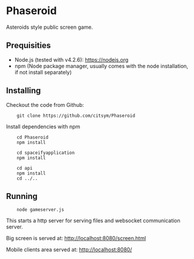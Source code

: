 Phaseroid
=========
Asteroids style public screen game.

Prequisities
------------
* Node.js (tested with v4.2.6): https://nodejs.org
* npm (Node package manager, usually comes with the node installation, if not install separately)

Installing
----------
Checkout the code from Github:

        git clone https://github.com/citsym/Phaseroid

Install dependencies with npm

        cd Phaseroid
        npm install

        cd spaceifyapplication
        npm install

        cd api
        npm install
        cd ../..

Running
-------
        node gameserver.js

This starts a http server for serving files and websocket communication server.

Big screen is served at: [http://localhost:8080/screen.html](http://localhost:8080/screen.html)

Mobile clients area served at: [http://localhost:8080/](http://localhost:8080/)


